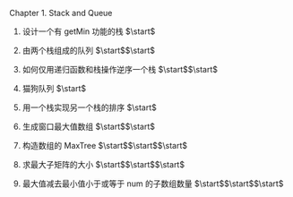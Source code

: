 Chapter 1. Stack and Queue

1. 设计一个有 getMin 功能的栈 $\start$

2. 由两个栈组成的队列 $\start$$\start$

3. 如何仅用递归函数和栈操作逆序一个栈 $\start$$\start$

4. 猫狗队列 $\start$

5. 用一个栈实现另一个栈的排序 $\start$

6. 生成窗口最大值数组 $\start$$\start$

7. 构造数组的 MaxTree $\start$$\start$$\start$

8. 求最大子矩阵的大小 $\start$$\start$$\start$

9. 最大值减去最小值小于或等于 num 的子数组数量 $\start$$\start$$\start$